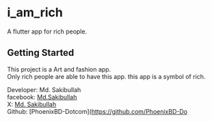 # i_am_rich

A flutter app for rich people. 

## Getting Started

This project is a Art and fashion app. <br>Only rich people are able to have this app. this app is a symbol of rich.



Developer: Md. Sakibullah <br>
facebook: [Md.Sakibullah](https://web.facebook.com/md.sakibullah01) <br>
X: [Md. Sakibullah](https://twitter.com/m_sakibullah) <br>
Github: [PhoenixBD-Dotcom](https://github.com/PhoenixBD-Do <br>